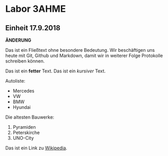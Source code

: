 # Labor 3AHME
## Einheit 17.9.2018

**ÄNDERUNG**

Das ist ein Fließtext ohne besondere Bedeutung. 
Wir beschäftigen uns heute mit Git, Github und Markdown,
damit wir in weiterer Folge Protokolle schreiben können.

Das ist ein **fetter** Text.
Das ist ein *kursiver* Text.

Autoliste:
* Mercedes
* VW
* BMW
* Hyundai

Die altesten Bauwerke:

1. Pyramiden
1.  Peterskirche
1.  UNO-City

Das ist ein Link zu [Wikipedia](https://wikipedia.at).


